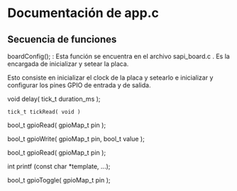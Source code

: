 # **Documentación de app.c**


## **Secuencia de funciones**


boardConfig(); : Esta función se encuentra en el archivo sapi_board.c . Es la encargada de inicializar y setear la placa.

Esto consiste en inicializar el clock de la placa y setearlo e inicializar y configurar los pines GPIO de entrada y de salida.
 
	
	

void delay( tick_t duration_ms );

	tick_t tickRead( void )

bool_t gpioRead( gpioMap_t pin );

bool_t gpioWrite( gpioMap_t pin, bool_t value );

bool_t gpioRead( gpioMap_t pin );

int printf (const char *template, ...);

bool_t gpioToggle( gpioMap_t pin );